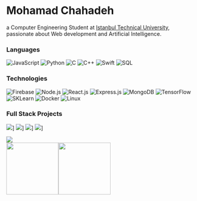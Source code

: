 # Mohamad Chahadeh


a Computer Engineering Student at <a href="https://itu.edu.tr/">Istanbul Technical University</a>, passionate about Web development and Artificial Intelligence.


### Languages

![JavaScript](https://img.shields.io/badge/-JavaScript-000?&logo=JavaScript)
![Python](https://img.shields.io/badge/-Python-000?&logo=Python)
![C](https://img.shields.io/badge/-C-000?&logo=C)
![C++](https://img.shields.io/badge/-C++-000?&logo=c%2b%2b&logoColor=00599C)
![Swift](https://img.shields.io/badge/-Swift-000?&logo=Swift)
![SQL](https://img.shields.io/badge/-SQL-000?&logo=MySQL)


### Technologies

![Firebase](https://img.shields.io/badge/-Firebase-000?&logo=Firebase)
![Node.js](https://img.shields.io/badge/-Node.js-000?&logo=node.js)
![React.js](https://img.shields.io/badge/-React.js-000?&logo=React)
![Express.js](https://img.shields.io/badge/-Express.js-000?&logo=Express)
![MongoDB](https://img.shields.io/badge/-MongoDB-000?&logo=MongoDB)
![TensorFlow](https://img.shields.io/badge/-TensorFlow-000?&logo=tensorflow)
![SKLearn](https://img.shields.io/badge/-sklearn-000?&logo=scikitlearn)
![Docker](https://img.shields.io/badge/-Docker-000?&logo=Docker)
![Linux](https://img.shields.io/badge/-Linux-000?&logo=Linux)

### Full Stack Projects

[![](https://img.shields.io/badge/-🧬%20My%20Website-000)](https://MoChahadeh.com/)]
[![](https://img.shields.io/badge/-Chat%20App-000?&logo=iMessage)](https://chat.mochahadeh.com/)]
[![](https://img.shields.io/badge/-Online%20Chess-000?&logo=Knight)](https://chess.mochahadeh.com/)]
[![](https://img.shields.io/badge/-Virtual%20Piano-000?&logo=iMessage)](https://piano.mochahadeh.com/)]
<!--[![](https://img.shields.io/badge/-📝%20Summarizer-000)](https://github.com/adamalston/Summarizer)
[![](https://img.shields.io/badge/-🔬%20Overwatch-000)](https://github.com/adamalston/overwatch)
[![](https://img.shields.io/badge/-🛰%20KubeSat-000)](https://github.com/adamalston/kubesat)
[![](https://img.shields.io/badge/-🔊%20Voice%20Poker-000)](https://github.com/adamalston/Poker)
[![](https://img.shields.io/badge/-🗺%20PokémonGo%20Map-000)](https://github.com/adamalston/PokemonGo-Map)
-->


![](https://komarev.com/ghpvc/?username=MoChahadeh&color=06223d&abbreviated=true%style=flat)
<br>
<a href="https://mochahadeh.com/">
<img height="137px" src="https://github-readme-stats.vercel.app/api?username=MoChahadeh&hide_title=true&hide_border=true&show_icons=true&include_all_commits=true&count_private=true&line_height=21&text_color=4988c4&icon_color=4988c4&bg_color=06223d&theme=white" /><!-- wi*quL3fcV --><img height="137px" src="https://github-readme-stats.vercel.app/api/top-langs/?username=MoChahadeh&hide=html&hide_title=true&hide_border=true&layout=compact&langs_count=6&exclude_repo=comp426,Redventures-Movie-Quotes&text_color=4988c4&icon_color=4988c4&bg_color=06223d&theme=graywhite" /></a>

